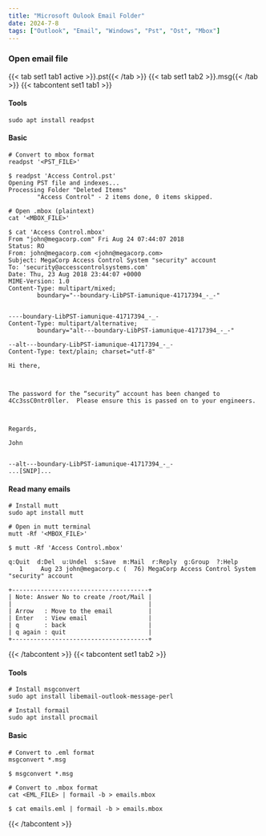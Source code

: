 ```yaml
---
title: "Microsoft Oulook Email Folder"
date: 2024-7-8
tags: ["Outlook", "Email", "Windows", "Pst", "Ost", "Mbox"]
---
```


### Open email file

{{< tab set1 tab1 active >}}.pst{{< /tab >}}
{{< tab set1 tab2 >}}.msg{{< /tab >}}
{{< tabcontent set1 tab1 >}}

#### Tools

```console
sudo apt install readpst
```

#### Basic

```console
# Convert to mbox format
readpst '<PST_FILE>'
```

```console {class="sample-code"}
$ readpst 'Access Control.pst'
Opening PST file and indexes...
Processing Folder "Deleted Items"
        "Access Control" - 2 items done, 0 items skipped.
```

```console
# Open .mbox (plaintext)
cat '<MBOX_FILE>'
```

```console {class="sample-code"}
$ cat 'Access Control.mbox'
From "john@megacorp.com" Fri Aug 24 07:44:07 2018
Status: RO
From: john@megacorp.com <john@megacorp.com>
Subject: MegaCorp Access Control System "security" account
To: 'security@accesscontrolsystems.com'
Date: Thu, 23 Aug 2018 23:44:07 +0000
MIME-Version: 1.0
Content-Type: multipart/mixed;
        boundary="--boundary-LibPST-iamunique-41717394_-_-"


----boundary-LibPST-iamunique-41717394_-_-
Content-Type: multipart/alternative;
        boundary="alt---boundary-LibPST-iamunique-41717394_-_-"

--alt---boundary-LibPST-iamunique-41717394_-_-
Content-Type: text/plain; charset="utf-8"

Hi there,

 

The password for the “security” account has been changed to 4Cc3ssC0ntr0ller.  Please ensure this is passed on to your engineers.

 

Regards,

John


--alt---boundary-LibPST-iamunique-41717394_-_-
...[SNIP]...
```

#### Read many emails

```console
# Install mutt
sudo apt install mutt
```

```console
# Open in mutt terminal
mutt -Rf '<MBOX_FILE>'
```

```console {class="sample-code"}
$ mutt -Rf 'Access Control.mbox'

q:Quit  d:Del  u:Undel  s:Save  m:Mail  r:Reply  g:Group  ?:Help                                                                                                                                                   
   1     Aug 23 john@megacorp.c (  76) MegaCorp Access Control System "security" account
```

```console
+--------------------------------------+
| Note: Answer No to create /root/Mail |
|                                      |
| Arrow   : Move to the email          |
| Enter   : View email                 |
| q       : back                       |
| q again : quit                       |
+--------------------------------------+
```

{{< /tabcontent >}}
{{< tabcontent set1 tab2 >}}

#### Tools

```console
# Install msgconvert
sudo apt install libemail-outlook-message-perl
```

```console
# Install formail
sudo apt install procmail
```

#### Basic

```console
# Convert to .eml format
msgconvert *.msg
```

```console {class="sample-code"}
$ msgconvert *.msg
```

```console
# Convert to .mbox format
cat <EML_FILE> | formail -b > emails.mbox
```

```console {class="sample-code"}
$ cat emails.eml | formail -b > emails.mbox
```

{{< /tabcontent >}}
